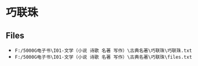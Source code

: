 # 巧联珠

## Files

- `F:/5000G电子书\I01-文学（小说 诗歌 名著 写作）\古典名著\巧联珠\巧联珠.txt`
- `F:/5000G电子书\I01-文学（小说 诗歌 名著 写作）\古典名著\巧联珠\files.txt`
